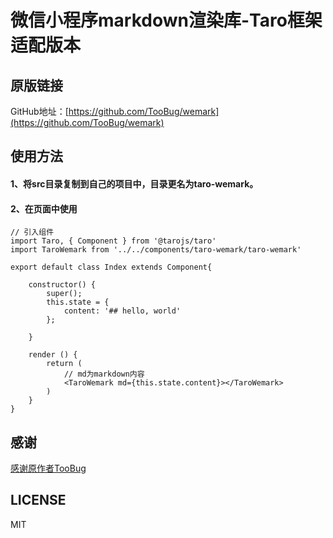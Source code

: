 # 微信小程序markdown渲染库-Taro框架适配版本

## 原版链接

GitHub地址：[https://github.com/TooBug/wemark](https://github.com/TooBug/wemark)

## 使用方法

#### 1、将src目录复制到自己的项目中，目录更名为taro-wemark。

#### 2、在页面中使用

    // 引入组件
    import Taro, { Component } from '@tarojs/taro'
    import TaroWemark from '../../components/taro-wemark/taro-wemark'

    export default class Index extends Component{

        constructor() {
            super();
            this.state = {
                content: '## hello, world'
            };

        }

        render () {
            return (
                // md为markdown内容
                <TaroWemark md={this.state.content}></TaroWemark> 
            )
        }
    }

## 感谢

[感谢原作者TooBug](https://github.com/TooBug)

## LICENSE
MIT
